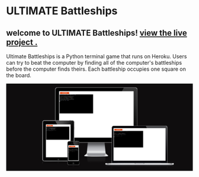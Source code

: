 # ULTIMATE Battleships

## welcome to ULTIMATE Battleships! [view the live project .](https://ultimate-bs-6e9e1c8e1d23.herokuapp.com/)

Ultimate Battleships is a Python terminal game that runs on Heroku. Users can try to beat the computer by finding all of the computer's battleships before the computer finds theirs. Each battleship occupies one square on the board.

![](assets/SC1.png)